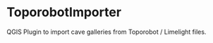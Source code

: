 ToporobotImporter
=================

QGIS Plugin to import cave galleries from Toporobot / Limelight files.
